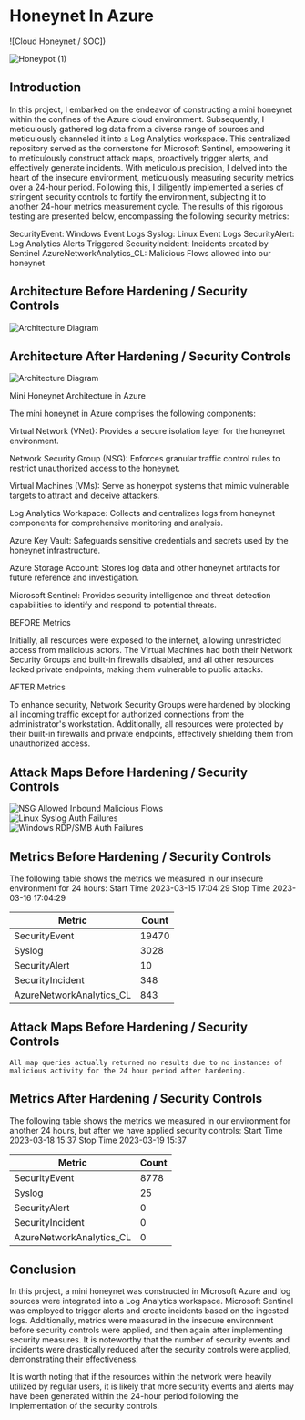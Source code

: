 # Honeynet In Azure 
![Cloud Honeynet / SOC])


![Honeypot  (1)](https://github.com/djohnson90017/Azure-Soc/assets/149316775/b74c5083-9ef3-43af-9c7b-c10d2836f8f7)

## Introduction

In this project, I embarked on the endeavor of constructing a mini honeynet within the confines of the Azure cloud environment. Subsequently, I meticulously gathered log data from a diverse range of sources and meticulously channeled it into a Log Analytics workspace. This centralized repository served as the cornerstone for Microsoft Sentinel, empowering it to meticulously construct attack maps, proactively trigger alerts, and effectively generate incidents. With meticulous precision, I delved into the heart of the insecure environment, meticulously measuring security metrics over a 24-hour period. Following this, I diligently implemented a series of stringent security controls to fortify the environment, subjecting it to another 24-hour metrics measurement cycle. The results of this rigorous testing are presented below, encompassing the following security metrics:

SecurityEvent: Windows Event Logs
Syslog: Linux Event Logs
SecurityAlert: Log Analytics Alerts Triggered
SecurityIncident: Incidents created by Sentinel
AzureNetworkAnalytics_CL: Malicious Flows allowed into our honeynet

## Architecture Before Hardening / Security Controls
![Architecture Diagram](https://i.imgur.com/aBDwnKb.jpg)

## Architecture After Hardening / Security Controls
![Architecture Diagram](https://i.imgur.com/YQNa9Pp.jpg)

Mini Honeynet Architecture in Azure

The mini honeynet in Azure comprises the following components:

Virtual Network (VNet): Provides a secure isolation layer for the honeynet environment.

Network Security Group (NSG): Enforces granular traffic control rules to restrict unauthorized access to the honeynet.

Virtual Machines (VMs): Serve as honeypot systems that mimic vulnerable targets to attract and deceive attackers.

Log Analytics Workspace: Collects and centralizes logs from honeynet components for comprehensive monitoring and analysis.

Azure Key Vault: Safeguards sensitive credentials and secrets used by the honeynet infrastructure.

Azure Storage Account: Stores log data and other honeynet artifacts for future reference and investigation.

Microsoft Sentinel: Provides security intelligence and threat detection capabilities to identify and respond to potential threats.

BEFORE Metrics

Initially, all resources were exposed to the internet, allowing unrestricted access from malicious actors. The Virtual Machines had both their Network Security Groups and built-in firewalls disabled, and all other resources lacked private endpoints, making them vulnerable to public attacks.

AFTER Metrics

To enhance security, Network Security Groups were hardened by blocking all incoming traffic except for authorized connections from the administrator's workstation. Additionally, all resources were protected by their built-in firewalls and private endpoints, effectively shielding them from unauthorized access.

## Attack Maps Before Hardening / Security Controls
![NSG Allowed Inbound Malicious Flows](https://i.imgur.com/1qvswSX.png)<br>
![Linux Syslog Auth Failures](https://i.imgur.com/G1YgZt6.png)<br>
![Windows RDP/SMB Auth Failures](https://i.imgur.com/ESr9Dlv.png)<br>

## Metrics Before Hardening / Security Controls

The following table shows the metrics we measured in our insecure environment for 24 hours:
Start Time 2023-03-15 17:04:29
Stop Time 2023-03-16 17:04:29

| Metric                   | Count
| ------------------------ | -----
| SecurityEvent            | 19470
| Syslog                   | 3028
| SecurityAlert            | 10
| SecurityIncident         | 348
| AzureNetworkAnalytics_CL | 843

## Attack Maps Before Hardening / Security Controls

```All map queries actually returned no results due to no instances of malicious activity for the 24 hour period after hardening.```

## Metrics After Hardening / Security Controls

The following table shows the metrics we measured in our environment for another 24 hours, but after we have applied security controls:
Start Time 2023-03-18 15:37
Stop Time	2023-03-19 15:37

| Metric                   | Count
| ------------------------ | -----
| SecurityEvent            | 8778
| Syslog                   | 25
| SecurityAlert            | 0
| SecurityIncident         | 0
| AzureNetworkAnalytics_CL | 0

## Conclusion

In this project, a mini honeynet was constructed in Microsoft Azure and log sources were integrated into a Log Analytics workspace. Microsoft Sentinel was employed to trigger alerts and create incidents based on the ingested logs. Additionally, metrics were measured in the insecure environment before security controls were applied, and then again after implementing security measures. It is noteworthy that the number of security events and incidents were drastically reduced after the security controls were applied, demonstrating their effectiveness.

It is worth noting that if the resources within the network were heavily utilized by regular users, it is likely that more security events and alerts may have been generated within the 24-hour period following the implementation of the security controls.
